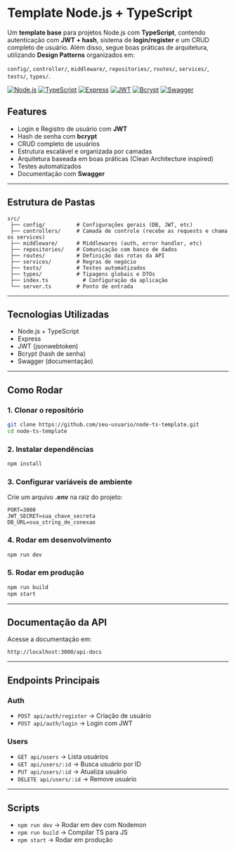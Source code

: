 ﻿# Template Node.js + TypeScript

Um **template base** para projetos Node.js com **TypeScript**, contendo autenticação com **JWT + hash**, sistema de **login/register** e um CRUD completo de usuário.
Além disso, segue boas práticas de arquitetura, utilizando **Design Patterns** organizados em:

`config/`, `controller/`, `middleware/`, `repositories/`, `routes/`, `services/`, `tests/`, `types/`.

[![Node.js](https://img.shields.io/badge/Node.js-339933?style=for-the-badge\&logo=node.js\&logoColor=white)](https://nodejs.org/)
[![TypeScript](https://img.shields.io/badge/TypeScript-007ACC?style=for-the-badge\&logo=typescript\&logoColor=white)](https://www.typescriptlang.org/)
[![Express](https://img.shields.io/badge/Express-000000?style=for-the-badge\&logo=express\&logoColor=white)](https://expressjs.com/)
[![JWT](https://img.shields.io/badge/JWT-000000?style=for-the-badge\&logo=jsonwebtokens\&logoColor=white)](https://jwt.io/)
[![Bcrypt](https://img.shields.io/badge/Bcrypt-0F2D3C?style=for-the-badge)](https://www.npmjs.com/package/bcrypt)
[![Swagger](https://img.shields.io/badge/Swagger-85EA2D?style=for-the-badge\&logo=swagger\&logoColor=white)](https://swagger.io/)

## Features

* Login e Registro de usuário com **JWT**
* Hash de senha com **bcrypt**
* CRUD completo de usuários
* Estrutura escalável e organizada por camadas
* Arquitetura baseada em boas práticas (Clean Architecture inspired)
* Testes automatizados
* Documentação com **Swagger**

---

## Estrutura de Pastas

```
src/
 ├── config/          # Configurações gerais (DB, JWT, etc)
 ├── controllers/     # Camada de controle (recebe as requests e chama os services)
 ├── middleware/      # Middlewares (auth, error handler, etc)
 ├── repositories/    # Comunicação com banco de dados
 ├── routes/          # Definição das rotas da API
 ├── services/        # Regras de negócio
 ├── tests/           # Testes automatizados
 ├── types/           # Tipagens globais e DTOs
 ├── index.ts           # Configuração da aplicação
 └── server.ts        # Ponto de entrada
```

---

## Tecnologias Utilizadas

* Node.js + TypeScript
* Express
* JWT (jsonwebtoken)
* Bcrypt (hash de senha)
* Swagger (documentação)

---

## Como Rodar

### 1. Clonar o repositório

```bash
git clone https://github.com/seu-usuario/node-ts-template.git
cd node-ts-template
```

### 2. Instalar dependências

```bash
npm install
```

### 3. Configurar variáveis de ambiente

Crie um arquivo **.env** na raiz do projeto:

```env
PORT=3000
JWT_SECRET=sua_chave_secreta
DB_URL=sua_string_de_conexao
```

### 4. Rodar em desenvolvimento

```bash
npm run dev
```

### 5. Rodar em produção

```bash
npm run build
npm start
```

---

## Documentação da API

Acesse a documentação em:

```
http://localhost:3000/api-docs
```

---

## Endpoints Principais

### Auth

* `POST api/auth/register` → Criação de usuário
* `POST api/auth/login` → Login com JWT

### Users

* `GET api/users` → Lista usuários
* `GET api/users/:id` → Busca usuário por ID
* `PUT api/users/:id` → Atualiza usuário
* `DELETE api/users/:id` → Remove usuário

---

## Scripts

* `npm run dev` → Rodar em dev com Nodemon
* `npm run build` → Compilar TS para JS
* `npm start` → Rodar em produção







